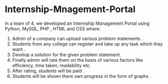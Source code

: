# Internship-Mnagement-Portal
In a team of 4, we developed an Internship Management Portal using Python, MySQL, PHP , HTML and CSS where:</br>
1) Admin of a company can upload various problem statements .</br>
2) Students from any college can register and take up any task which they want .</br>
3) Develop a solution for the given problem statement. </br>
4) Finally admin will rate them on the basis of various factors like efficiency, time taken, readability etc.</br> 
5) After rating, students will be paid .</br>
6) Students will be shown there own progress in the form of graphs .</br>

